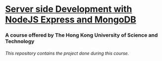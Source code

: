 # [Server side Development with NodeJS Express and MongoDB](https://www.coursera.org/learn/server-side-nodejs)
### A course offered by The Hong Kong University of Science and Technology

###### This repository contains the project done during this course.
